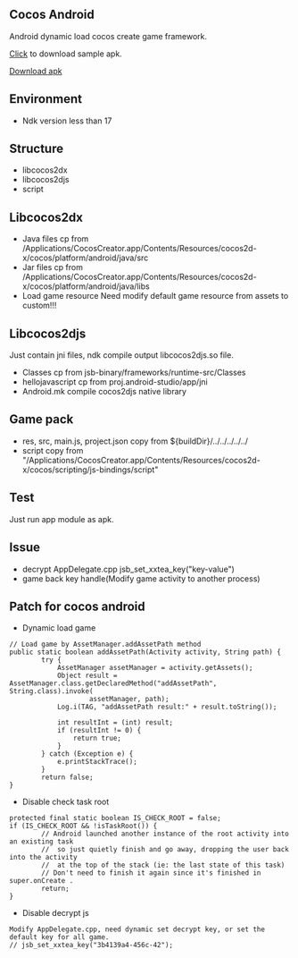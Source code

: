## Cocos Android
Android dynamic load cocos create game framework.

[Click](https://www.pgyer.com/cocos-andorid) to download sample apk.

[Download apk](./release/CocosAndroid-release.apk)

## Environment
- Ndk version less than 17

## Structure
- libcocos2dx
- libcocos2djs
- script

## Libcocos2dx
- Java files
    cp from /Applications/CocosCreator.app/Contents/Resources/cocos2d-x/cocos/platform/android/java/src
- Jar files
    cp from /Applications/CocosCreator.app/Contents/Resources/cocos2d-x/cocos/platform/android/java/libs
- Load game resource
    Need modify default game resource from assets to custom!!!

## Libcocos2djs
Just contain jni files, ndk compile output libcocos2djs.so file.

- Classes
    cp from jsb-binary/frameworks/runtime-src/Classes
- hellojavascript
    cp from proj.android-studio/app/jni
- Android.mk
    compile cocos2djs native library

## Game pack
- res, src, main.js, project.json copy from ${buildDir}/../../../../../
- script copy from "/Applications/CocosCreator.app/Contents/Resources/cocos2d-x/cocos/scripting/js-bindings/script"

## Test
Just run app module as apk.

## Issue
- decrypt AppDelegate.cpp jsb_set_xxtea_key("key-value")
- game back key handle(Modify game activity to another process)

## Patch for cocos android
- Dynamic load game
```
// Load game by AssetManager.addAssetPath method
public static boolean addAssetPath(Activity activity, String path) {
        try {
            AssetManager assetManager = activity.getAssets();
            Object result = AssetManager.class.getDeclaredMethod("addAssetPath", String.class).invoke(
                    assetManager, path);
            Log.i(TAG, "addAssetPath result:" + result.toString());

            int resultInt = (int) result;
            if (resultInt != 0) {
                return true;
            }
        } catch (Exception e) {
            e.printStackTrace();
        }
        return false;
}
```

- Disable check task root
```
protected final static boolean IS_CHECK_ROOT = false;
if (IS_CHECK_ROOT && !isTaskRoot()) {
        // Android launched another instance of the root activity into an existing task
        //  so just quietly finish and go away, dropping the user back into the activity
        //  at the top of the stack (ie: the last state of this task)
        // Don't need to finish it again since it's finished in super.onCreate .
        return;
}
```

- Disable decrypt js
```
Modify AppDelegate.cpp, need dynamic set decrypt key, or set the default key for all game.
// jsb_set_xxtea_key("3b4139a4-456c-42");
```



